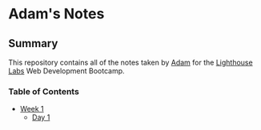 # Adam's Notes

## Summary 

This repository contains all of the notes taken by [Adam](https://github.com/A-DUYVESTYN) for the [Lighthouse Labs](https://www.lighthouselabs.ca/) Web Development Bootcamp.

### Table of Contents 

* [Week 1](Week_1)
  * [Day 1](/Week_1/Day_1)
  